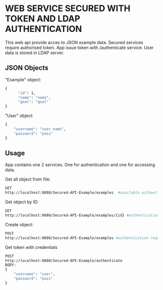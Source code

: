# WEB SERVICE SECURED WITH TOKEN AND LDAP AUTHENTICATION

This web api provide acces to JSON example data. Secured services require authorised token. App issue token with /authenticate service. User data is stored in LDAP server.

## JSON Objects

"Example" object:
```bash
{
      "id": 1,
      "name": "name",
      "goal": "goal"
}
```
"User" object:

```bash
{
    "username": "user name",
    "password": "pass"
}
```
## Usage

App contains one 2 services. One for authentication and one for accessing data.

Get all object from file:
```bash
GET
http://localhost:8080/Secured-API-Example/examples  #available without authentication
```

Get object by ID:
```bash
GET
http://localhost:8080/Secured-API-Example/examples/{id} #authentication required(berear token)
```

Create object:
```bash
POST
http://localhost:8080/Secured-API-Example/examples #authentication required(berear token)
```

Get token with credentials
```bash
POST
http://localhost:8080/Secured-API-Example/authenticate
BODY:
{
    "username": "user",
    "password": "pass"
}
```

